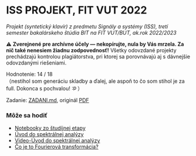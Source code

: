 # ISS PROJEKT, FIT VUT 2022

*Projekt (syntetický klavír) z predmetu Signály a systémy (ISS), tretí semester bakalárskeho štúdia BIT na FIT VUT/BUT, ak.rok 2022/2023*

⚠️ **Zverejnené pre archívne účely — nekopírujte, nula by Vás mrzela. Za nič také nenesiem žiadnu zodpovednosť!** Všetky odovzdané projekty prechádzajú kontrolou plagiátorstva, pri ktorej sa porovnávajú aj s dávnejšie odovzdanými riešeniami.

Hodnotenie: 14 / 18<br>（nestihol som generáciu skladby a ďalej, ale aspoň to čo som stihol je za full. Dokonca s pochvalou! <img alt=":peepoHappy:" src="https://user-images.githubusercontent.com/84882649/211119362-b31e8906-1366-4374-a074-782f8e8acfc1.png" height="16px" />）

Zadanie: [ZADANI.md](ZADANI.md), originál [PDF](https://www.fit.vutbr.cz/study/courses/ISS/public/proj2022-23/projekt.pdf)

### Môže sa hodiť

* [Notebooky zo študíjnej etapy](https://www.fit.vutbr.cz/study/courses/ISS/public/proj_studijni_etapa/)
* [Úvod do spektrálnej analýzy](https://nbviewer.org/github/zmolikova/ISS_project_study_phase/blob/master/Zvuk_spektra_filtrace.ipynb)
* [Video-Úvod do spektrálnej analýzy](https://youtu.be/WMOrCBxxgvA)
* [Čo je to Fourierová transformácia?](https://youtu.be/spUNpyF58BY)
